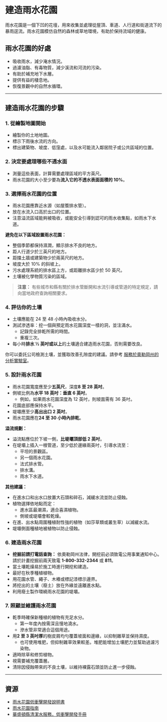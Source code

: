 # 建造雨水花園

雨水花園是一個下凹的花壇，用來收集並處理從屋頂、車道、人行道和街道流下的暴雨逕流。雨水花園模仿自然的森林或草地環境，有助於保持流域的健康。

## 雨水花園的好處

- 吸收雨水，減少淹水情況。
- 過濾油脂、有毒物質，減少溪流和河流的污染。
- 有助於補充地下水層。
- 提供有益的棲息地。
- 恢復景觀中的自然水循環。

---

## 建造雨水花園的步驟

### 1. 從繪製地圖開始

- 繪製你的土地地圖。
- 標示下雨後水流的方向。
- 標出建築物、坡度、低窪處，以及水可能流入鄰居院子或公共區域的位置。

### 2. 決定要處理哪些不透水面

- 測量這些表面，計算需要處理區域的平方英尺。
- 雨水花園的大小至少要為**流入它的不透水表面面積的 10%**。

### 3. 選擇雨水花園的位置

- 雨水花園應靠近水源（如屋簷排水管）。
- 放在水流入口高於出口的位置。
- 注意溢流區域能夠被吸收，或能安全引導到認可的雨水收集點，如雨水下水道。

**避免在以下區域設置雨水花園：**

- 整個季節都保持濕潤，顯示排水不良的地方。
- 距人行道少於三英尺的地方。
- 距擋土牆或建築物少於兩英尺的地方。
- 坡度大於 10% 的斜坡上。
- 污水處理系統的排水區上方，或距離排水區少於 50 英尺。
- 土壤被化學物質污染的區域。

> **注意：** 有些城市和縣有關於排水管斷開和水流引導或管道的特定規定，請向當地政府查詢相關要求。

### 4. 評估你的土壤

- 土壤應能在 24 至 48 小時內吸收水分。
- 測試滲透率：挖一個與預定雨水花園深度一樣的洞，並注滿水。
  - 記錄完全排乾所需的時間。
  - 重複三次。
- 每小時**排水 ½ 英吋或以上**的土壤適合建造雨水花園，否則需要改良。

你可以委託公司檢測土壤，並獲取改善孔隙度的建議。請參考 [服務於奧勒岡州的分析實驗室](https://catalog.extension.oregonstate.edu/sites/catalog/files/project/pdf/em8677.pdf)。

### 5. 設計雨水花園

- 雨水花園寬度應至少**五英尺**，深度**8 至 28 英吋**。
- 側坡比例為**水平 18 英吋：垂直 6 英吋**。
  - 例如，如果雨水花園深度為 12 英吋，則坡面需有 36 英吋。
- 花園底部應保持水平。
- 堤壩應至少**高出出口 2 英吋**。
- 雨水花園應在**24 至 30 小時內排乾**。

**溢流規劃：**

- 溢流點應位於下坡一側，**比堤壩頂部低 2 英吋**。
- 在堤壩上插入一根管道，至少低於邊緣兩英吋，引導水流至：
  - 平坦的景觀區。
  - 另一個雨水花園。
  - 法式排水管。
  - 排水溝。
  - 雨水下水道。

**其他建議：**

- 在進水口和出水口放置大石頭和碎石，減緩水流並防止侵蝕。
- 植物選擇依地點而定：
  - 進水區最潮濕，適合喜濕植物。
  - 側坡或堤壩會較乾燥。
- 在進、出水點周圍種植耐性強的植物（如莎草類或叢生草）以減緩水流。
- 堤壩側面種植地被植物以防止侵蝕。

### 6. 建造雨水花園

- **挖掘前請打電話查詢：** 依奧勒岡州法律，開挖前必須致電公用事業通知中心。請於計畫挖掘前兩天致電 **1-800-332-2344** 或 **811**。
- 當土壤乾燥易於施工時進行開挖和建造。
- 最好在秋季種植植物。
- 用花園水管、繩子、木樁或標記漆標示邊界。
- 將挖出的土壤（廢土）放在外緣並遠離進水點。
- 利用廢土製作環繞雨水花園的堤壩。

### 7. 照顧並維護雨水花園

- 乾季時確保新種植的植物有充足水分。
  - 第一年度內按需深且慢地澆水。
  - 滲水管非常適合這個用途。
- 用**2 至 3 英吋厚**的樹皮屑均勻覆蓋坡面和邊緣，以抑制雜草並保持濕度。
  - 也可使用堆肥，但抑制雜草效果較差。堆肥能增加土壤肥力並幫助過濾污染物。
- 適時除草和修剪植物。
- 視需要補充覆蓋層。
- 清除因侵蝕帶來的不良土壤，以維持裸露石頭並防止進一步侵蝕。

---

## 資源

- [雨水花園低衝擊開發說明書](https://catalog.extension.oregonstate.edu/sites/catalog/files/project/pdf/em9207.pdf)
- [雨水花園指南](https://seagrant.oregonstate.edu/sgpubs/oregon-rain-garden-guide)
- [華盛頓縣清潔水服務，低衝擊開發手冊](https://cleanwaterservices.org/development/dnc/lida/)
